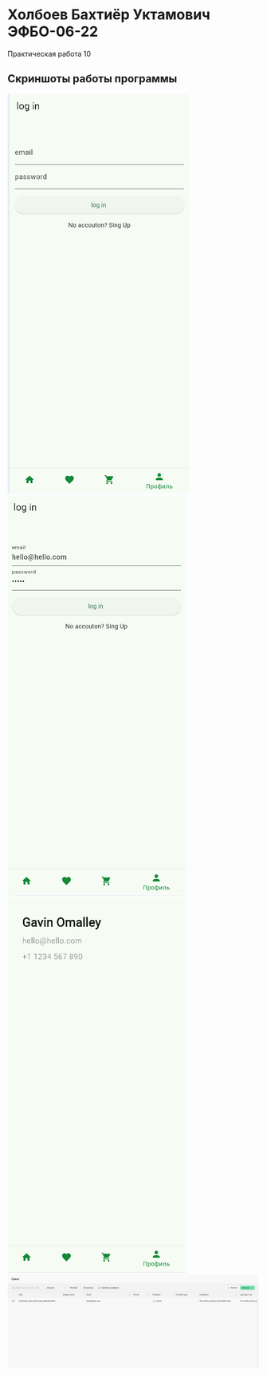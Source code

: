 # Холбоев Бахтиёр Уктамович ЭФБО-06-22

Практическая работа 10

## Скриншоты работы программы

![alt text](<lab10_1.png>)
![alt text](<lab10_2.png>)
![alt text](<lab10_3.png>)
![alt text](<lab10_4.png>)
